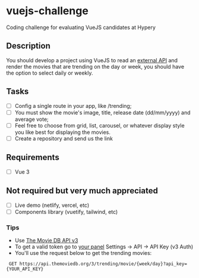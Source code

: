 # vuejs-challenge
Coding challenge for evaluating VueJS candidates at Hypery

## Description
You should develop a project using VueJS to read an [external API](https://developers.themoviedb.org/3/trending/get-trending) and render the movies that are trending on the day or week, you should have the option to select daily or weekly.

## Tasks
 - [ ] Config a single route in your app, like /trending;
 - [ ] You must show the movie's image, title, release date (dd/mm/yyyy) and average vote;
 - [ ] Feel free to choose from grid, list, carousel, or whatever display style you like best for displaying the movies.
 - [ ] Create a repository and send us the link

## Requirements
 - [ ] Vue 3

## Not required but very much appreciated
 - [ ] Live demo (netlify, vercel, etc)
 - [ ] Components library (vuetify, tailwind, etc)

### Tips
- Use [The Movie DB API v3](https://developers.themoviedb.org/3/trending/get-trending)
- To get a valid token go to [your panel](https://www.themoviedb.org/settings/api) Settings -> API -> API Key (v3 Auth)
- You'll use the request below to get the trending movies:
```
 GET https://api.themoviedb.org/3/trending/movie/{week/day}?api_key={YOUR_API_KEY}
```